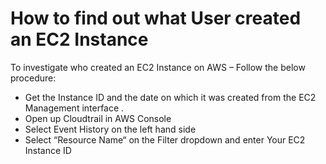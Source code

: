 # How to find out what User created an EC2 Instance

To investigate who created an EC2 Instance on AWS – Follow the below procedure:

* Get the Instance ID and the date on which it was created from the EC2 Management interface .
* Open up Cloudtrail in AWS Console
* Select Event History on the left hand side
* Select “Resource Name“ on the Filter dropdown and enter Your EC2 Instance ID

